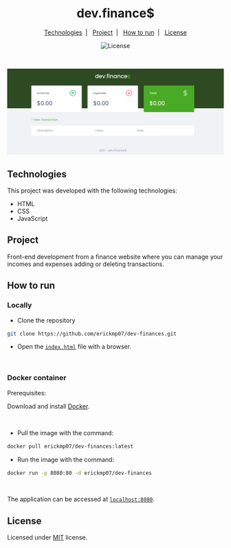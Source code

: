 <h1 align="center">dev.finance$</h1>

<p align="center">
    <a href="#technologies">Technologies</a>&nbsp;&nbsp;|&nbsp;&nbsp;
    <a href="#project">Project</a>&nbsp;&nbsp;|&nbsp;&nbsp;
    <a href="#how-to-run">How to run</a>&nbsp;&nbsp;|&nbsp;&nbsp;
    <a href="#license">License</a>
</p>

<p align="center">
    <img alt="License" src="https://img.shields.io/github/license/erickmp07/dev-finances">
</p>

<br>

<p align="center">
    <img alt="dev.finance$ main page" src="public/dev-finances.png">
</p>

## Technologies

This project was developed with the following technologies:

- HTML
- CSS
- JavaScript

## Project

Front-end development from a finance website where you can manage your incomes and expenses adding or deleting transactions.

## How to run

### Locally

- Clone the repository
```bash
git clone https://github.com/erickmp07/dev-finances.git
```
- Open the [`index.html`](index.html) file with a browser.

<br>

### Docker container

Prerequisites:

Download and install [Docker](https://www.docker.com/products/docker-desktop).

<br>

- Pull the image with the command:
```bash
docker pull erickmp07/dev-finances:latest
```

- Run the image with the command:
```bash
docker run -p 8080:80 -d erickmp07/dev-finances
```

<br>

The application can be accessed at [`localhost:8080`](http://localhost:8080).

## License

Licensed under [MIT](LICENSE) license.